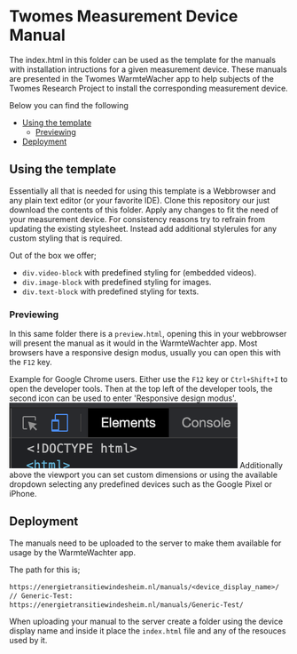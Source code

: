 # Twomes Measurement Device Manual

The index.html in this folder can be used as the template for the manuals with installation intructions for a given measurement device. These manuals are presented in the Twomes WarmteWacher app to help subjects of the Twomes Research Project to install the corresponding measurement device.

Below you can find the following
 - [Using the template](#using-the-template)
    - [Previewing](#previewing)
 - [Deployment](#deployment)

## Using the template
Essentially all that is needed for using this template is a Webbrowser and any plain text editor (or your favorite IDE).
Clone this repository our just download the contents of this folder. Apply any changes to fit the need of your measurement device. For consistency reasons try to refrain from updating the existing stylesheet. Instead add additional stylerules for any custom styling that is required.

Out of the box we offer;
 - `div.video-block` with predefined styling for (embedded videos).
 - `div.image-block` with predefined styling for images.
 - `div.text-block` with predefined styling for texts.

### Previewing
In this same folder there is a `preview.html`, opening this in your webbrowser will present the manual as it would in the WarmteWachter app. Most browsers have a responsive design modus, usually you can open this with the `F12` key.

Example for Google Chrome users. Either use the `F12` key or `Ctrl+Shift+I` to open the developer tools.
Then at the top left of the developer tools, the second icon can be used to enter 'Responsive design modus'.
![Image](./chrome-devtools.png)
Additionally above the viewport you can set custom dimensions or using the available dropdown selecting any predefined devices such as the Google Pixel or iPhone.

## Deployment
The manuals need to be uploaded to the server to make them available for usage by the WarmteWachter app.

The path for this is;
```
https://energietransitiewindesheim.nl/manuals/<device_display_name>/
// Generic-Test: https://energietransitiewindesheim.nl/manuals/Generic-Test/
```

When uploading your manual to the server create a folder using the device display name and inside it place the `index.html` file and any of the resouces used by it.